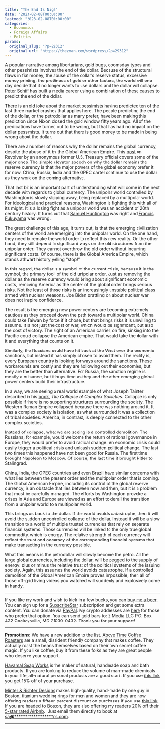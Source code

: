 ```yaml
---
title: "The End Is Nigh"
date: "2023-02-08T00:00:00"
lastmod: "2023-02-08T00:00:00"
categories:
  - Economics
  - Foreign Affairs
  - Politics
params:
  original_slug: "?p=29312"
  original_url: "https://thezman.com/wordpress/?p=29312"
---
```


A popular narrative among libertarians, gold bugs, doomsday types and
other pessimists involves the end of the dollar. Because of the
structural flaws in fiat money, the abuse of the dollar’s reserve
status, excessive money printing, the prettiness of gold or other
factors, the world will one day decide that it no longer wants to use
dollars and the dollar will collapse.
<a href="https://www.youtube.com/watch?v=tPxQs7gOMSo&amp;t=1534s"
rel="noopener" target="_blank">Peter Schiff</a> has built a media career
using a combination of these causes to predict the end of the dollar.

There is an old joke about the market pessimists having predicted ten of
the last three market crashes that applies here. The people predicting
the end of the dollar, or the petrodollar as many prefer, have been
making this prediction since Nixon closed the gold window fifty years
ago. All of the predications have turned out to be wrong, but that has
had no impact on the dollar pessimists. It turns out that there is good
money to be made in being wrong about the dollar.

There are a number of reasons why the dollar remains the global
currency, despite the abuse of it by the Global American Empire. This <a
href="https://www.revolver.news/2023/02/sorry-zerohedge-for-better-or-worse-us-dollar-remains-king-of-currencies/"
rel="noopener" target="_blank">post</a> on Revolver by an anonymous
former U.S. Treasury official covers some of the major ones. The simple
elevator speech on why the dollar remains the reserve currency is that
the major powers of the global economy prefer it for now. China, Russia,
India and the OPEC cartel continue to use the dollar as they work on the
coming alternative.

That last bit is an important part of understanding what will come in
the next decade with regards to global currency. The unipolar world
controlled by Washington is slowly slipping away, being replaced by a
multipolar world. For ideological and practical reasons, Washington is
fighting this with all of its might. It is a losing fight as a unipolar
world was an accident of 20th century history. It turns out that [Samuel
Huntington](https://archive.is/V8oH2) was right and [Francis
Fukuyama](https://www.simonandschuster.com/books/The-End-of-History-and-the-Last-Man/Francis-Fukuyama/9780743284554)
was wrong.

The great challenge of this age, it turns out, is that the emerging
civilization centers of the world are emerging into the unipolar world.
On the one hand, they need to remake the world order to reflect this new
reality. On the other hand, they still depend in significant ways on the
old structures from the unipolar order. They cannot overthrow the old
order without incurring significant costs. Of course, there is the
Global America Empire, which stands athwart history yelling “stop!”

In this regard, the dollar is a symbol of the current crisis, because it
is the symbol, the primary tool, of the old unipolar order. Just as
removing the dollar as the reserve currency would bring about
significant economic costs, removing America as the center of the global
order brings serious risks. Not the least of those risks is an
increasingly unstable political class armed with nuclear weapons. Joe
Biden prattling on about nuclear war does not inspire confidence.

The result is the emerging new power centers are becoming extremely
cautious as they proceed down the path toward a multipolar world. China
could take Taiwan by force if it chose, but that brings risks it is
unwilling to assume. It is not just the cost of war, which would be
significant, but also the cost of victory. The sight of an American
carrier, on fire, sinking into the Pacific could collapse the American
empire. That would take the dollar with it and everything that counts on
it.

Similarly, the Russians could have hit back at the West over the
economic sanctions, but instead it has simply chosen to avoid them. The
reality is, every European country is looking for ways around the
sanctions. These workarounds are costly and they are hollowing out their
economies, but they are the better than alternative. For Russia, the
sanction regime is mostly a nuisance, but it buys time as they and the
other emerging global power centers build their infrastructure.

In a way, we are seeing a real world example of what Joseph Tainter
described in his
[book](https://www.amazon.com/Collapse-Complex-Societies-Studies-Archaeology/dp/052138673X),
*The Collapse of Complex Societies*. Collapse is only possible if there
is no supporting structures surrounding the society. The Western Roman
Empire collapsed because there was nothing around it. It was a complex
society in isolation, as what surrounded it was a collection of tribal
societies. America, in contrast, is deeply connected to the other
complex societies.

Instead of collapse, what we are seeing is a controlled demolition. The
Russians, for example, would welcome the return of rational governance
in Europe, they would prefer to avoid radical change. An economic crisis
could easily trigger a political crisis and unleash sudden political
change. The last two times this happened have not been good for Russia.
The first time brought Napoleon to Moscow. Of course, the last time it
brought Hitler to Stalingrad.

China, India, the OPEC countries and even Brazil have similar concerns
with what lies between the present order and the multipolar order that
is coming. The Global American Empire, including its control of the
global reserve currency, is an obstacle that lies between now and then,
but it is a problem that must be carefully managed. The efforts by
Washington provoke a crises in Asia and Europe are viewed as an effort
to derail the transition from a unipolar world to a multipolar world.

This brings us back to the dollar. If the world avoids catastrophe, then
it will avoid the sudden uncontrolled collapse of the dollar. Instead it
will be a slow transition to a world of multiple trusted currencies that
rely on separate financial systems. Those currencies will be linked to
the only true global commodity, which is energy. The relative strength
of each currency will reflect the trust and accuracy of the
corresponding financial systems that make transacting in the currency
possible.

What this means is the petrodollar will slowly become the petro. All the
large global currencies, including the dollar, will be pegged to the
supply of energy, plus or minus the relative trust of the political
systems of the issuing society. Again, this assumes the world avoids
catastrophe. If a controlled demolition of the Global American Empire
proves impossible, then all of those off-grid living videos you watched
will suddenly and explosively come in handy.

------------------------------------------------------------------------

If you like my work and wish to kick in a few bucks, you can
<a href="https://www.buymeacoffee.com/mujolulu" rel="noopener"
target="_blank">buy me a beer</a>. You can sign up for a
<a href="https://www.subscribestar.com/the-z-blog" rel="noopener"
target="_blank">SubscribeStar</a> subscription and get some extra
content. You can donate via <a
href="https://www.paypal.com/donate/?cmd=_s-xclick&amp;hosted_button_id=UDAS2Q8JYA6CN&amp;source=url"
rel="noopener" target="_blank">PayPal</a>. My crypto addresses are
<a href="https://thezman.com/wordpress/?page_id=22713" rel="noopener"
target="_blank">here</a> for those who prefer that option. You can send
gold bars to: Z Media LLC P.O. Box 432 Cockeysville, MD 21030-0432.
Thank you for your support!

------------------------------------------------------------------------

**Promotions:** We have a new addition to the list.
<a href="https://abovetimecoffee.com/" rel="noopener"
target="_blank">Above Time Coffee Roasters</a> are a small, dissident
friendly company that makes coffee. They actually roast the beans
themselves based on their own secret coffee magic. If you like coffee,
buy it from these folks as they are great people who deserve your
support.

<a href="https://havamalsoapworks.com/" rel="noopener"
target="_blank">Havamal Soap Works</a> is the maker of natural, handmade
soap and bath products. If you are looking to reduce the volume of
man-made chemicals in your life, all-natural personal products are a
good start. If you use
<a href="https://havamalsoapworks.com/discount/ZMAN" rel="noopener"
target="_blank">this link</a> you get 15% off of your purchase.

<a href="https://www.minterandrichterdesigns.com/"
rel="noreferrer nofollow noopener" target="_blank">Minter &amp; Richter
Designs</a> makes high-quality, hand-made by one guy in Boston, titanium
wedding rings for men and women and they are now offering readers a
fifteen percent discount on purchases if you use
<a href="https://www.minterandrichterdesigns.com/discount/ZMAN"
rel="noreferrer nofollow noopener" target="_blank">this link</a>.
<span class="highlight"><span class="colour"><span class="font"><span class="size">If
you are headed to Boston, they are also offering my readers 20% off
their <a
href="https://www.airbnb.com/users/7988017/listings?user_id=7988017&amp;s=3"
rel="noopener noreferrer" target="_blank">5-star rated Airbnb</a>.  Just
email them directly to book at
<a href="mailto:sa***@*********************ns.com"
data-original-string="0vMkoGtiB5Bk7WYDh+Xf3Q==cb7t2vsePhqWsVw2J8mLLZDCiuVaSSXJ6HoRImybNnm2hB+0smhMfbTPXJocKj6dy45"><span
class="apbct-email-encoder"
data-original-string="yV5yf+U9JOY+Y9cOvhOn/g==cb7gcveNappEAF2ogRZhkAvc+2LPR0w54340NgH0svTvaqxMWnceFI7f44hOqp+40HH"
title="This contact has been encoded by Anti-Spam by CleanTalk. Click to decode. To finish the decoding make sure that JavaScript is enabled in your browser.">sa<span
class="apbct-blur">***</span>@<span
class="apbct-blur">*********************</span>ns.com</span></a>.</span></span></span></span>

------------------------------------------------------------------------
